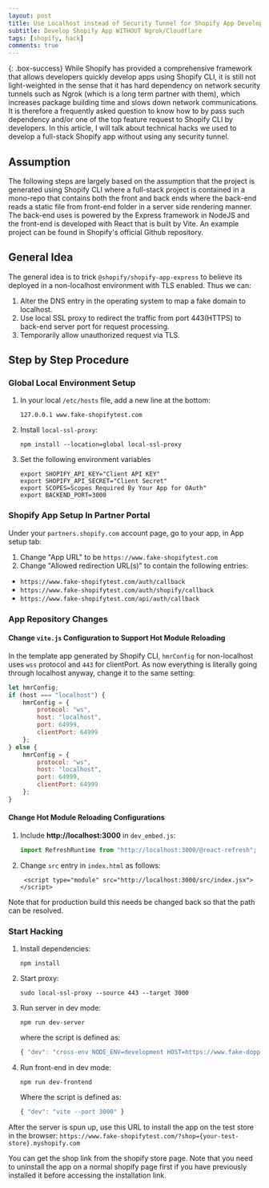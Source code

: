```yaml
---
layout: post
title: Use Localhost instead of Security Tunnel for Shopify App Development Testing
subtitle: Develop Shopify App WITHOUT Ngrok/Cloudflare
tags: [shopify, hack]
comments: true
---
```


{: .box-success}
While Shopify has provided a comprehensive framework that allows developers quickly develop apps using Shopify CLI, it is still not light-weighted in the sense that it has hard dependency on network security tunnels such as Ngrok (which is a long term partner with them), which increases package building time and slows down network communications. It is therefore a frequently asked question to know how to by pass such dependency and/or one of the top feature request to Shopify CLI by developers. In this article, I will talk about technical hacks we used to develop a full-stack Shopify app without using any security tunnel. 

## Assumption
The following steps are largely based on the assumption that the project is generated using Shopify CLI where a full-stack project is contained in a mono-repo that contains both the front and back ends where the back-end reads a static file from front-end folder in a server side rendering manner. The back-end uses is powered by the Express framework in NodeJS and the front-end is developed with React that is built by Vite. An example project can be found in Shopify's official Github repository.

## General Idea
The general idea is to trick `@shopify/shopify-app-express` to believe its deployed in a non-localhost environment with TLS enabled. Thus we can:

1. Alter the DNS entry in the operating system to map a fake domain to localhost.
2. Use local SSL proxy to redirect the traffic from port 443(HTTPS) to back-end server port for request processing.
3. Temporarily allow unauthorized request via TLS. 

## Step by Step Procedure

### Global Local Environment Setup

1. In your local `/etc/hosts` file, add a new line at the bottom:
   ```console
   127.0.0.1 www.fake-shopifytest.com
   ```
       
2. Install `local-ssl-proxy`:
   ```console
   npm install --location=global local-ssl-proxy
   ```

3. Set the following environment variables
    ```console
    export SHOPIFY_API_KEY="Client API KEY"
    export SHOPIFY_API_SECRET="Client Secret"
    export SCOPES=Scopes Required By Your App for OAuth"
    export BACKEND_PORT=3000
    ```

### Shopify App Setup In Partner Portal

Under your `partners.shopify.com` account page, go to your app, in App setup tab:

1. Change "App URL" to be `https://www.fake-shopifytest.com`
2. Change "Allowed redirection URL(s)" to contain the following entries:
  - `https://www.fake-shopifytest.com/auth/callback`
  - `https://www.fake-shopifytest.com/auth/shopify/callback`
  - `https://www.fake-shopifytest.com/api/auth/callback`

### App Repository Changes

#### Change `vite.js` Configuration to Support Hot Module Reloading
In the template app generated by Shopify CLI, `hmrConfig` for non-localhost uses `wss` protocol and `443` for clientPort. As now everything is literally going through localhost anyway, change it to the same setting:
```javascript
let hmrConfig;
if (host === "localhost") {
    hmrConfig = {
        protocol: "ws",
        host: "localhost",
        port: 64999,
        clientPort: 64999
    };
} else {
    hmrConfig = {
        protocol: "ws",
        host: "localhost",
        port: 64999,
        clientPort: 64999
    };
}
```

#### Change Hot Module Reloading Configurations 

1. Include **http://localhost:3000** in `dev_embed.js`:
    ```javascript
    import RefreshRuntime from "http://localhost:3000/@react-refresh";
    ```

2. Change `src` entry in `index.html` as follows:

        <script type="module" src="http://localhost:3000/src/index.jsx"></script>

Note that for production build this needs be changed back so that the path can be resolved.

### Start Hacking

1. Install dependencies:
   ```console
   npm install
   ```

2. Start proxy:
   ```console
   sudo local-ssl-proxy --source 443 --target 3000
   ```

3. Run server in dev mode:
     ```console
     npm run dev-server
     ```
    where the script is defined as:
    ```javascript
    { "dev": "cross-env NODE_ENV=development HOST=https://www.fake-doppio-shopifytest.com NODE_TLS_REJECT_UNAUTHORIZED=0 nodemon index.js" }
    ```

4. Run front-end in dev mode:
    ```console
    npm run dev-frontend
    ```
    Where the script is defined as:
    ```javascript
    { "dev": "vite --port 3000" }
    ```

After the server is spun up, use this URL to install the app on the test store in the browser: `https://www.fake-shopifytest.com/?shop={your-test-store}.myshopify.com`

You can get the shop link from the shopify store page.
Note that you need to uninstall the app on a normal shopify page first if you have previously installed it
before accessing the installation link.

